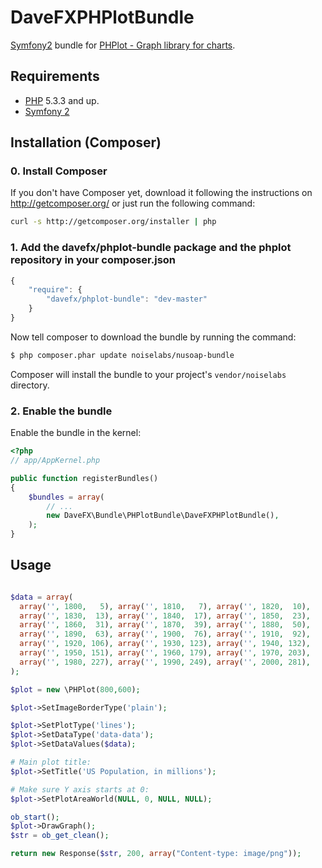 DaveFXPHPlotBundle
==================

[@php]:     http://php.net/                 "PHP: Hypertext Preprocessor"
[@phplot]:  http://phplot.sourceforge.net/  "PHPlot - PHPlot is a graph library for charts."
[@symfony]: http://www.symfony.com/         "High Performance PHP Framework for Web Development"

[Symfony2][@symfony] bundle for [PHPlot - Graph library for charts][@phplot].

Requirements
------------

* [PHP][@php] 5.3.3 and up.
* [Symfony 2][@symfony]

Installation (Composer)
-----------------------

### 0. Install Composer

If you don't have Composer yet, download it following the instructions on
http://getcomposer.org/ or just run the following command:

``` bash
curl -s http://getcomposer.org/installer | php
```

### 1. Add the davefx/phplot-bundle package and the phplot repository in your composer.json

```js
{
    "require": {
        "davefx/phplot-bundle": "dev-master"
    }
}
```
Now tell composer to download the bundle by running the command:

```bash
$ php composer.phar update noiselabs/nusoap-bundle
```

Composer will install the bundle to your project's `vendor/noiselabs` directory.

### 2. Enable the bundle

Enable the bundle in the kernel:

```php
<?php
// app/AppKernel.php

public function registerBundles()
{
    $bundles = array(
        // ...
        new DaveFX\Bundle\PHPlotBundle\DaveFXPHPlotBundle(),
    );
}
```

Usage
-----

```php

$data = array(
  array('', 1800,   5), array('', 1810,   7), array('', 1820,  10),
  array('', 1830,  13), array('', 1840,  17), array('', 1850,  23),
  array('', 1860,  31), array('', 1870,  39), array('', 1880,  50),
  array('', 1890,  63), array('', 1900,  76), array('', 1910,  92),
  array('', 1920, 106), array('', 1930, 123), array('', 1940, 132),
  array('', 1950, 151), array('', 1960, 179), array('', 1970, 203),
  array('', 1980, 227), array('', 1990, 249), array('', 2000, 281),
);

$plot = new \PHPlot(800,600);

$plot->SetImageBorderType('plain');

$plot->SetPlotType('lines');
$plot->SetDataType('data-data');
$plot->SetDataValues($data);

# Main plot title:
$plot->SetTitle('US Population, in millions');

# Make sure Y axis starts at 0:
$plot->SetPlotAreaWorld(NULL, 0, NULL, NULL);

ob_start();
$plot->DrawGraph();
$str = ob_get_clean();

return new Response($str, 200, array("Content-type: image/png"));

```
